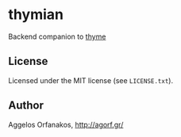 # thymian

Backend companion to [thyme](https://github.com/agorf/thyme/)

## License

Licensed under the MIT license (see `LICENSE.txt`).

## Author

Aggelos Orfanakos, <http://agorf.gr/>
